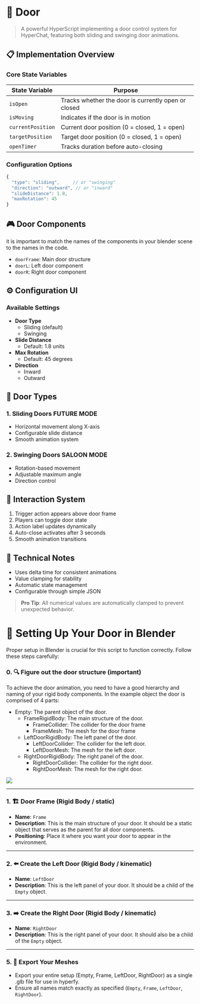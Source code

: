 # 🚪 Door

> A powerful HyperScript implementing a door control system for HyperChat, featuring both sliding and swinging door animations.

## 📋 Implementation Overview

### Core State Variables

| State Variable | Purpose |
|---------------|---------|
| `isOpen` | Tracks whether the door is currently open or closed |
| `isMoving` | Indicates if the door is in motion |
| `currentPosition` | Current door position (0 = closed, 1 = open) |
| `targetPosition` | Target door position (0 = closed, 1 = open) |
| `openTimer` | Tracks duration before auto-closing |

### Configuration Options

```javascript
{
  "type": "sliding",     // or "swinging"
  "direction": "outward", // or "inward"
  "slideDistance": 1.8,
  "maxRotation": 45
}
```

## 🎮 Door Components

it is important to match the names of the components in your blender scene to the names in the code.

- `doorFrame`: Main door structure
- `doorL`: Left door component
- `doorR`: Right door component


## ⚙️ Configuration UI

### Available Settings

- **Door Type**
  - Sliding (default)
  - Swinging
- **Slide Distance**
  - Default: 1.8 units
- **Max Rotation**
  - Default: 45 degrees
- **Direction**
  - Inward
  - Outward

## 🔄 Door Types

### 1. Sliding Doors FUTURE MODE
- Horizontal movement along X-axis
- Configurable slide distance
- Smooth animation system

### 2. Swinging Doors SALOON MODE
- Rotation-based movement
- Adjustable maximum angle
- Direction control

## 🎯 Interaction System

1. Trigger action appears above door frame
2. Players can toggle door state
3. Action label updates dynamically
4. Auto-close activates after 3 seconds
5. Smooth animation transitions

## 🔧 Technical Notes

- Uses delta time for consistent animations
- Value clamping for stability
- Automatic state management
- Configurable through simple JSON

> **Pro Tip**: All numerical values are automatically clamped to prevent unexpected behavior.


# 🚪 Setting Up Your Door in Blender

Proper setup in Blender is crucial for this script to function correctly. Follow these steps carefully:

### 0. 🔍 Figure out the door structure (important)
To achieve the door animation, you need to have a good hierarchy and naming of your rigid body components. In the example object the door is comprised of 4 parts:

- Empty: The parent object of the door.
  - FrameRigidBody: The main structure of the door.
    - FrameCollider: The collider for the door frame
    - FrameMesh: The mesh for the door frame
  - LeftDoorRigidBody: The left panel of the door.
    - LeftDoorCollider: The collider for the left door.
    - LeftDoorMesh: The mesh for the left door.
  - RightDoorRigidBody: The right panel of the door.
    - RightDoorCollider: The collider for the right door.
    - RightDoorMesh: The mesh for the right door.

![](https://i.imgur.com/rQ1Sc5u.png)

---

### 1. 🏗️ Door Frame (Rigid Body / static)
- **Name**: `Frame`
- **Description**: This is the main structure of your door. It should be a static object that serves as the parent for all door components.
- **Positioning**: Place it where you want your door to appear in the environment.

---

### 2. ⬅️ Create the Left Door (Rigid Body / kinematic)
- **Name**: `LeftDoor`
- **Description**: This is the left panel of your door. It should be a child of the `Empty` object.


---

### 3. ➡️ Create the Right Door (Rigid Body / kinematic)
- **Name**: `RightDoor`
- **Description**: This is the right panel of your door. It should also be a child of the `Empty` object.

---

### 5. 💾 Export Your Meshes
- Export your entire setup (Empty, Frame, LeftDoor, RightDoor) as a single .glb file for use in hyperfy.
- Ensure all names match exactly as specified (`Empty`, `Frame`, `LeftDoor`, `RightDoor`).
